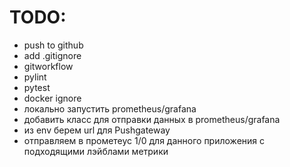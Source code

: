 # TODO:
* push to github
* add .gitignore
* gitworkflow
* pylint
* pytest
* docker ignore
* локально запустить prometheus/grafana
* добавить класс для отправки данных в prometheus/grafana
* из env берем url для Pushgateway
* отправляем в прометеус 1/0 для данного приложения с подходящими лэйблами метрики